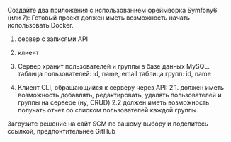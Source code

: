 Создайте два приложения с использованием фреймворка Symfony6 (или 7):
Готовый проект должен иметь возможность начать использовать Docker.
1. сервер с записями API
2. клиент

1. Сервер хранит пользователей и группы в базе данных MySQL.
   таблица пользователей: id, name, email
   таблица групп: id, name

2. Клиент CLI, обращающийся к серверу через API:
   2.1. должен иметь возможность добавлять, редактировать, удалять пользователей и группы на сервере (ну, CRUD)
   2.2 должен иметь возможность получать отчет со списком пользователей каждой группы.

Загрузите решение на сайт SCM по вашему выбору и поделитесь ссылкой, предпочтительнее GitHub